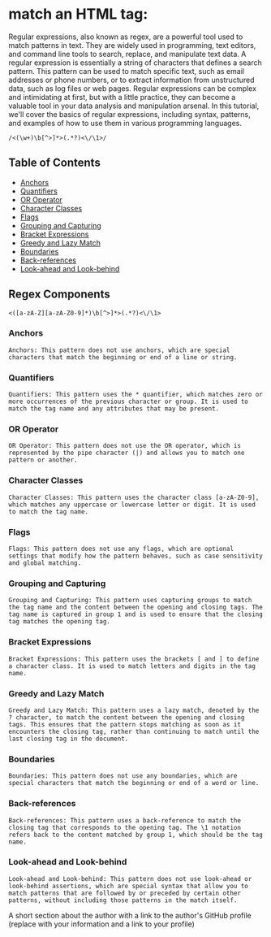 # match an HTML tag:
 Regular expressions, also known as regex, are a powerful tool used to match patterns in text. They are widely used in programming, text editors, and command line tools to search, replace, and manipulate text data. A regular expression is essentially a string of characters that defines a search pattern. This pattern can be used to match specific text, such as email addresses or phone numbers, or to extract information from unstructured data, such as log files or web pages. Regular expressions can be complex and intimidating at first, but with a little practice, they can become a valuable tool in your data analysis and manipulation arsenal. In this tutorial, we'll cover the basics of regular expressions, including syntax, patterns, and examples of how to use them in various programming languages.
  
    /<(\w+)\b[^>]*>(.*?)<\/\1>/

## Table of Contents

- [Anchors](#anchors)
- [Quantifiers](#quantifiers)
- [OR Operator](#or-operator)
- [Character Classes](#character-classes)
- [Flags](#flags)
- [Grouping and Capturing](#grouping-and-capturing)
- [Bracket Expressions](#bracket-expressions)
- [Greedy and Lazy Match](#greedy-and-lazy-match)
- [Boundaries](#boundaries)
- [Back-references](#back-references)
- [Look-ahead and Look-behind](#look-ahead-and-look-behind)

## Regex Components
    <([a-zA-Z][a-zA-Z0-9]*)\b[^>]*>(.*?)<\/\1>
### Anchors
    Anchors: This pattern does not use anchors, which are special characters that match the beginning or end of a line or string.
### Quantifiers
    Quantifiers: This pattern uses the * quantifier, which matches zero or more occurrences of the previous character or group. It is used to match the tag name and any attributes that may be present.
### OR Operator
    OR Operator: This pattern does not use the OR operator, which is represented by the pipe character (|) and allows you to match one pattern or another.
### Character Classes
    Character Classes: This pattern uses the character class [a-zA-Z0-9], which matches any uppercase or lowercase letter or digit. It is used to match the tag name.
### Flags
    Flags: This pattern does not use any flags, which are optional settings that modify how the pattern behaves, such as case sensitivity and global matching.
### Grouping and Capturing
    Grouping and Capturing: This pattern uses capturing groups to match the tag name and the content between the opening and closing tags. The tag name is captured in group 1 and is used to ensure that the closing tag matches the opening tag.
### Bracket Expressions
    Bracket Expressions: This pattern uses the brackets [ and ] to define a character class. It is used to match letters and digits in the tag name.
### Greedy and Lazy Match
    Greedy and Lazy Match: This pattern uses a lazy match, denoted by the ? character, to match the content between the opening and closing tags. This ensures that the pattern stops matching as soon as it encounters the closing tag, rather than continuing to match until the last closing tag in the document.
### Boundaries
    Boundaries: This pattern does not use any boundaries, which are special characters that match the beginning or end of a word or line.
### Back-references
    Back-references: This pattern uses a back-reference to match the closing tag that corresponds to the opening tag. The \1 notation refers back to the content matched by group 1, which should be the tag name.
### Look-ahead and Look-behind
    Look-ahead and Look-behind: This pattern does not use look-ahead or look-behind assertions, which are special syntax that allow you to match patterns that are followed by or preceded by certain other patterns, without including those patterns in the match itself.

A short section about the author with a link to the author's GitHub profile (replace with your information and a link to your profile)
